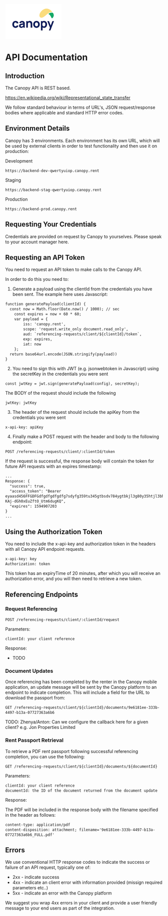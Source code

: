 ![Logo](/canopylogo.png "Logo")

# API Documentation

## Introduction

The Canopy API is REST based.

https://en.wikipedia.org/wiki/Representational_state_transfer

We follow standard behaviour in terms of URL's, JSON request/response bodies where applicable and standard HTTP error codes.

## Environment Details

Canopy has 3 environments. Each environment has its own URL, which will be used by external clients in order to test functionality and then use
it on production:

Development
```
https://backend-dev-qwertyuiop.canopy.rent
```

Staging
```
https://backend-stag-qwertyuiop.canopy.rent
```

Production
```
https://backend-prod.canopy.rent
```

## Requesting Your Credentials

Credentials are provided on request by Canopy to yourselves.  Please speak to your account manager here.

## Requesting an API Token

You need to request an API token to make calls to the Canopy API.

In order to do this you need to:

1. Generate a payload using the clientId from the credentials you have been sent.  The example here uses Javascript:

```
function generatePayload(clientId) {
  const now = Math.floor(Date.now() / 1000); // sec
    const expires = now + 60 * 60;
    var payload = {
        iss: 'canopy.rent',
        scope: 'request.write_only document.read_only',
        aud: `referencing-requests/client/${clientId}/token`,
        exp: expires,
        iat: now
    };
  return base64url.encode(JSON.stringify(payload))
}
```

2. You need to sign this with JWT (e.g. jsonwebtoken in Javascript) using the secretKey in the credentials you were sent

```
const jwtKey = jwt.sign(generatePayload(config), secretKey);
```

The BODY of the request should include the following
```
jwtKey: jwtKey
```

3. The header of the request should include the apiKey from the credentials you were sent

```
x-api-key: apiKey
```

4. Finally make a POST request with the header and body to the following endpoint:

```
POST /referencing-requests/client/:clientId/token
```

If the request is successful, the response body will contain the token for future API requests with an expires timestamp:


```
...
Response: {
  "success": true,
  "access_token": "Bearer eyaasd456FFGDFGdfgdfgdfgdfg7sdyfg359tu345gtbsdv784ygtbkjl3g80y35htjl3bhef89y4rjkbergv-KAj-dGh0xEuZftO_Utm6dugKQ",
  "expires": 1594907203
}
...
```

## Using the Authorization Token

You need to include the x-api-key and authorization token in the headers with all Canopy API endpoint requests.

```
x-api-key: key
Authorization: token
```

This token has an expiryTime of 20 minutes, after which you will receive an authorization error, and you will then need to retrieve a new token.

## Referencing Endpoints

### Request Referencing

```
POST /referencing-requests/client/:clientId/request 
```

Parameters:
```
clientId: your client reference
```

Response:
* TODO

### Document Updates

Once referencing has been completed by the renter in the Canopy mobile application, an update message will be sent by the Canopy platform to an endpoint to indicate completion.  This will include a field for the URL to download the passport from:

```
GET /referencing-requests/client/${clientId}/documents/9e6181ee-333b-4497-b13a-07727363a6b6
```

TODO: Zhenya/Anton: Can we configure the callback here for a given client?  e.g. Jon Properties Limited

### Rent Passport Retrieval

To retrieve a PDF rent passport following successful referencing completion, you can use the following:

```
GET /referencing-requests/client/${clientId}/documents/${documentId}
```

Parameters:
```
clientId: your client reference
documentId: the ID of the document returned from the document update
```

Response: 

The PDF will be included in the response body with the filename specified in the header as follows:

```
content-type: application/pdf
content-disposition: attachment; filename='9e6181ee-333b-4497-b13a-07727363a6b6_FULL.pdf'
```

## Errors

We use conventional HTTP response codes to indicate the success or failure of an API request, typically one of:

* 2xx - indicate success
* 4xx - indicate an client error with information provided (missign required parameters etc..)
* 5xx - indicate an error with the Canopy platform

We suggest you wrap 4xx errors in your client and provide a user friendly message to your end users as part of the integration.
